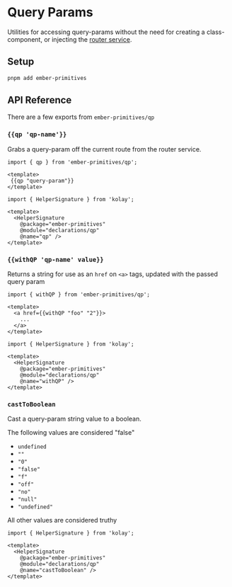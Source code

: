 # Query Params 

Utilities for accessing query-params without the need for creating a class-component, or injecting the [router service][router-service].

[router-service]: https://api.emberjs.com/ember/release/classes/routerservice/

## Setup

```bash 
pnpm add ember-primitives
```

## API Reference

There are a few exports from `ember-primitives/qp`

### `{{qp 'qp-name'}}`

Grabs a query-param off the current route from the router service.

```gjs
import { qp } from 'ember-primitives/qp';

<template>
 {{qp "query-param"}}
</template>
```

```gjs live no-shadow
import { HelperSignature } from 'kolay';

<template>
  <HelperSignature 
    @package="ember-primitives" 
    @module="declarations/qp" 
    @name="qp" />
</template>
```

### `{{withQP 'qp-name' value}}`

Returns a string for use as an `href` on `<a>` tags, updated with the passed query param

```gjs
import { withQP } from 'ember-primitives/qp';

<template>
  <a href={{withQP "foo" "2"}}>
    ...
  </a>
</template>
```

```gjs live no-shadow
import { HelperSignature } from 'kolay';

<template>
  <HelperSignature 
    @package="ember-primitives" 
    @module="declarations/qp" 
    @name="withQP" />
</template>
```

### `castToBoolean`

Cast a query-param string value to a boolean.

The following values are considered "false"
- `undefined`
- `""`
- `"0"`
- `"false"`
- `"f"`
- `"off"`
- `"no"`
- `"null"`
- `"undefined"`

All other values are considered truthy

```gjs live no-shadow
import { HelperSignature } from 'kolay';

<template>
  <HelperSignature 
    @package="ember-primitives" 
    @module="declarations/qp" 
    @name="castToBoolean" />
</template>
```

